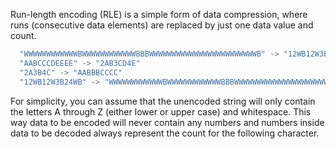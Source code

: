 Run-length encoding (RLE) is a simple form of data compression, where runs (consecutive data elements) are replaced by just one data value and count.

```ts
  "WWWWWWWWWWWWBWWWWWWWWWWWWBBBWWWWWWWWWWWWWWWWWWWWWWWWB" -> "12WB12W3B24WB"
  "AABCCCDEEEE" -> "2AB3CD4E"
  "2A3B4C" -> "AABBBCCCC"
  "12WB12W3B24WB" -> "WWWWWWWWWWWWBWWWWWWWWWWWWBBBWWWWWWWWWWWWWWWWWWWWWWWWB"
```

For simplicity, you can assume that the unencoded string will only contain the letters A through Z (either lower or upper case) and whitespace. This way data to be encoded will never contain any numbers and numbers inside data to be decoded always represent the count for the following character.